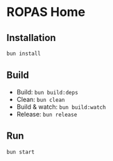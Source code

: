 # ROPAS Home

## Installation

```sh
bun install
```

## Build

- Build: `bun build:deps`
- Clean: `bun clean`
- Build & watch: `bun build:watch`
- Release: `bun release`

## Run

```sh
bun start
```
